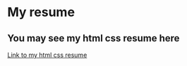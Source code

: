# My resume

## You may see my html css resume here 

[Link to my html css resume](https://sserg-dev.github.io/resume/)
